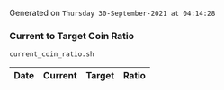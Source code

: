 Generated on `Thursday 30-September-2021 at 04:14:28`

### Current to Target Coin Ratio
`current_coin_ratio.sh`

Date|Current|Target|Ratio
---|---|---|---
